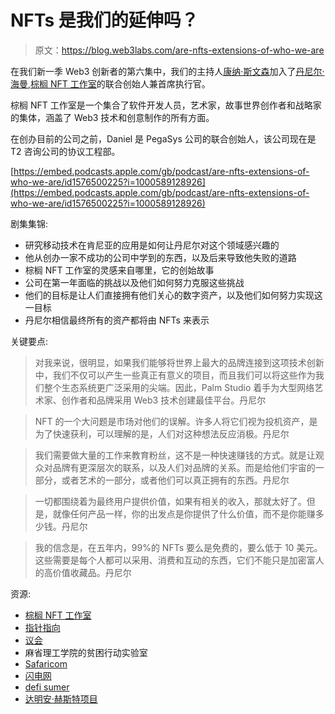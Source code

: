 # NFTs 是我们的延伸吗？

> 原文：<https://blog.web3labs.com/are-nfts-extensions-of-who-we-are>

在我们新一季 Web3 创新者的第六集中，我们的主持人[康纳·斯文森](https://www.linkedin.com/in/conorsvensson/)加入了[丹尼尔·海曼](https://www.linkedin.com/in/danielheyman1/),[棕榈 NFT 工作室](https://palm.io/)的联合创始人兼首席执行官。

棕榈 NFT 工作室是一个集合了软件开发人员，艺术家，故事世界创作者和战略家的集体，涵盖了 Web3 技术和创意制作的所有方面。

在创办目前的公司之前，Daniel 是 PegaSys 公司的联合创始人，该公司现在是 T2 咨询公司的协议工程部。

[https://embed.podcasts.apple.com/gb/podcast/are-nfts-extensions-of-who-we-are/id1576500225?i=1000589128926](https://embed.podcasts.apple.com/gb/podcast/are-nfts-extensions-of-who-we-are/id1576500225?i=1000589128926)

剧集集锦:

*   研究移动技术在肯尼亚的应用是如何让丹尼尔对这个领域感兴趣的
*   他从创办一家不成功的公司中学到的东西，以及后来导致他失败的道路
*   棕榈 NFT 工作室的灵感来自哪里，它的创始故事
*   公司在第一年面临的挑战以及他们如何努力克服这些挑战
*   他们的目标是让人们直接拥有他们关心的数字资产，以及他们如何努力实现这一目标
*   丹尼尔相信最终所有的资产都将由 NFTs 来表示

关键要点:

> 对我来说，很明显，如果我们能够将世界上最大的品牌连接到这项技术创新中，我们不仅可以产生一些真正有意义的项目，而且我们可以将这些作为我们整个生态系统更广泛采用的尖端。因此，Palm Studio 着手为大型网络艺术家、创作者和品牌采用 Web3 技术创建最佳平台。丹尼尔

> NFT 的一个大问题是市场对他们的误解。许多人将它们视为投机资产，是为了快速获利，可以理解的是，人们对这种想法反应消极。丹尼尔

> 我们需要做大量的工作来教育粉丝，这不是一种快速赚钱的方式。就是让观众对品牌有更深层次的联系，以及人们对品牌的关系。而是给他们宇宙的一部分，或者艺术的一部分，或者他们可以真正拥有的东西。丹尼尔

> 一切都围绕着为最终用户提供价值，如果有相关的收入，那就太好了。但是，就像任何产品一样，你的出发点是你提供了什么价值，而不是你能赚多少钱。丹尼尔

> 我的信念是，在五年内，99%的 NFTs 要么是免费的，要么低于 10 美元。这些需要是每个人都可以采用、消费和互动的东西，它们不能只是加密富人的高价值收藏品。丹尼尔

资源:

*   [棕榈 NFT 工作室](https://palm.io/)
*   [指针指向](https://consensys.net/blog/external-content/pegasys/)
*   [议会](https://consensys.net/)
*   麻省理工学院的贫困行动实验室
*   [Safaricom](https://www.safaricom.co.ke/)
*   [闪电网](https://lightning.network/)
*   [defi sumer](https://defiwinter.org/)
*   [达明安·赫斯特项目](https://thefintechtimes.com/damien-hirst-drops-the-currency-project-as-the-first-artist-to-utilise-palms-nft-studio/)